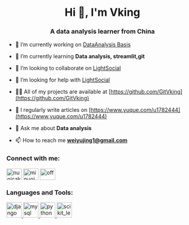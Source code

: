 <h1 align="center">Hi 👋, I'm Vking</h1>
<h3 align="center">A data analysis learner from China</h3>

- 🔭 I’m currently working on [DataAnalysis Basis](https://github.com/GitVking/DataAnalysis)

- 🌱 I’m currently learning **Data analysis, streamlit,git**

- 👯 I’m looking to collaborate on [LightSocial](https://github.com/GitVking/LightSocial)

- 🤝 I’m looking for help with [LightSocial](https://github.com/GitVking/LightSocial)

- 👨‍💻 All of my projects are available at [https://github.com/GitVking](https://github.com/GitVking)

- 📝 I regularly write articles on [https://www.yuque.com/u1782444](https://www.yuque.com/u1782444)

- 💬 Ask me about **Data analysis**

- 📫 How to reach me **weiyujing1@gmail.com**

<h3 align="left">Connect with me:</h3>
<p align="left">
<a href="https://twitter.com/nuoicake" target="blank"><img align="center" src="https://cdn.jsdelivr.net/npm/simple-icons@3.0.1/icons/twitter.svg" alt="nuoicake" height="30" width="40" /></a>
<a href="https://instagram.com/minuoi2288" target="blank"><img align="center" src="https://cdn.jsdelivr.net/npm/simple-icons@3.0.1/icons/instagram.svg" alt="minuoi2288" height="30" width="40" /></a>
<a href="https://www.leetcode.com/off" target="blank"><img align="center" src="https://cdn.jsdelivr.net/npm/simple-icons@3.0.1/icons/leetcode.svg" alt="off" height="30" width="40" /></a>
</p>

<h3 align="left">Languages and Tools:</h3>
<p align="left"> <a href="https://www.djangoproject.com/" target="_blank"> <img src="https://devicons.github.io/devicon/devicon.git/icons/django/django-original.svg" alt="django" width="40" height="40"/> </a> <a href="https://www.mysql.com/" target="_blank"> <img src="https://devicons.github.io/devicon/devicon.git/icons/mysql/mysql-original-wordmark.svg" alt="mysql" width="40" height="40"/> </a> <a href="https://www.python.org" target="_blank"> <img src="https://devicons.github.io/devicon/devicon.git/icons/python/python-original.svg" alt="python" width="40" height="40"/> </a> <a href="https://scikit-learn.org/" target="_blank"> <img src="https://upload.wikimedia.org/wikipedia/commons/0/05/Scikit_learn_logo_small.svg" alt="scikit_learn" width="40" height="40"/> </a> </p>
